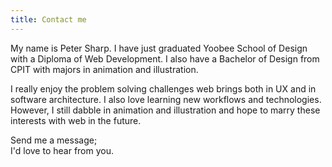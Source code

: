 ```yaml
---
title: Contact me
---
```

My name is Peter Sharp. I have just graduated Yoobee School of Design with a Diploma of Web Development.
I also have a Bachelor of Design from CPIT with majors in animation and illustration.

I really enjoy the problem solving challenges web brings both in UX and in software architecture. I also love learning new workflows and technologies. However, I still dabble in animation and illustration and hope to marry these interests with web in the future.

Send me a message; </br>I'd love to hear from you.

